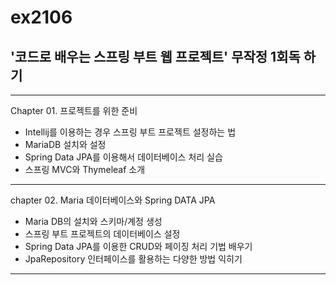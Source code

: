 # ex2106
## '코드로 배우는 스프링 부트 웹 프로젝트' 무작정 1회독 하기

-------------
Chapter 01. 프로젝트를 위한 준비
- Intellij를 이용하는 경우 스프링 부트 프로젝트 설정하는 법
- MariaDB 설치와 설정
- Spring Data JPA를 이용해서 데이터베이스 처리 실습
- 스프링 MVC와 Thymeleaf 소개
-------------
chapter 02. Maria 데이터베이스와 Spring DATA JPA
- Maria DB의 설치와 스키마/계정 생성
- 스프링 부트 프로젝트의 데이터베이스 설정
- Spring Data JPA를 이용한 CRUD와 페이징 처리 기법 배우기
- JpaRepository 인터페이스를 활용하는 다양한 방법 익히기
-------------
